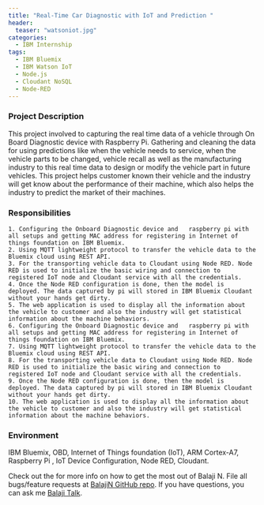 ```yaml
---
title: "Real-Time Car Diagnostic with IoT and Prediction "
header:
  teaser: "watsoniot.jpg"
categories:
  - IBM Internship
tags:
  - IBM Bluemix
  - IBM Watson IoT
  - Node.js
  - Cloudant NoSQL
  - Node-RED
---
```

### Project Description
This project involved to capturing the real time data of a vehicle through On Board Diagnostic device with Raspberry Pi. Gathering and cleaning the data for using predictions like when the vehicle needs to service, when the vehicle parts to be changed, vehicle recall as well as the manufacturing industry to this real time data to design or modify the vehicle part in future vehicles. This project helps customer known their vehicle and the industry will get know about the performance of their machine, which also helps the industry to predict the market of their machines.    

### Responsibilities 
    1. Configuring the Onboard Diagnostic device and   raspberry pi with all setups and getting MAC address for registering in Internet of things foundation on IBM Bluemix.
    2. Using MQTT lightweight protocol to transfer the vehicle data to the Bluemix cloud using REST API.
    3. For the transporting vehicle data to Cloudant using Node RED. Node RED is used to initialize the basic wiring and connection to registered IoT node and Cloudant service with all the credentials.
    4. Once the Node RED configuration is done, then the model is deployed. The data captured by pi will stored in IBM Bluemix Cloudant without your hands get dirty.
    5. The web application is used to display all the information about the vehicle to customer and also the industry will get statistical information about the machine behaviors.
    6. Configuring the Onboard Diagnostic device and   raspberry pi with all setups and getting MAC address for registering in Internet of things foundation on IBM Bluemix.
    7. Using MQTT lightweight protocol to transfer the vehicle data to the Bluemix cloud using REST API.
    8. For the transporting vehicle data to Cloudant using Node RED. Node RED is used to initialize the basic wiring and connection to registered IoT node and Cloudant service with all the credentials.
    9. Once the Node RED configuration is done, then the model is deployed. The data captured by pi will stored in IBM Bluemix Cloudant without your hands get dirty.
    10. The web application is used to display all the information about the vehicle to customer and also the industry will get statistical information about the machine behaviors.

### Environment 
IBM Bluemix, OBD, Internet of Things foundation (IoT), ARM Cortex-A7, Raspberry Pi , IoT Device Configuration, Node RED, Cloudant.

Check out the for more info on how to get the most out of Balaji N. File all bugs/feature requests at [BalajiN GitHub repo][Balajin-gh]. If you have questions, you can ask me [Balaji Talk][BalajiN-talk].

[Balajin-gh]:   https://github.com/balajincse
[BalajiN-talk]: mailto:balajincse@outlook.com
